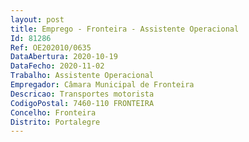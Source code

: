 ```yaml
--- 
layout: post
title: Emprego - Fronteira - Assistente Operacional
Id: 81286
Ref: OE202010/0635
DataAbertura: 2020-10-19
DataFecho: 2020-11-02
Trabalho: Assistente Operacional
Empregador: Câmara Municipal de Fronteira
Descricao: Transportes motorista
CodigoPostal: 7460-110 FRONTEIRA
Concelho: Fronteira
Distrito: Portalegre
--- 
```

